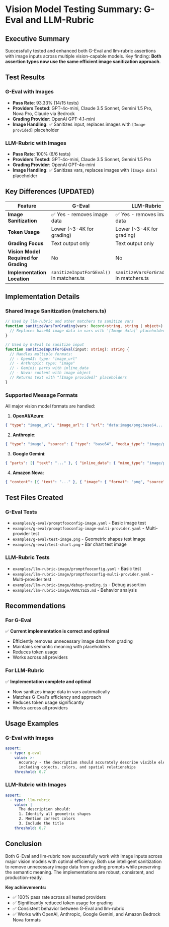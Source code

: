 # Vision Model Testing Summary: G-Eval and LLM-Rubric

## Executive Summary

Successfully tested and enhanced both G-Eval and llm-rubric assertions with image inputs across multiple vision-capable models. Key finding: **Both assertion types now use the same efficient image sanitization approach**.

## Test Results

### G-Eval with Images

- **Pass Rate**: 93.33% (14/15 tests)
- **Providers Tested**: GPT-4o-mini, Claude 3.5 Sonnet, Gemini 1.5 Pro, Nova Pro, Claude via Bedrock
- **Grading Provider**: OpenAI GPT-4.1-mini
- **Image Handling**: ✅ Sanitizes input, replaces images with `[Image provided]` placeholder

### LLM-Rubric with Images

- **Pass Rate**: 100% (6/6 tests)
- **Providers Tested**: GPT-4o-mini, Claude 3.5 Sonnet, Gemini 1.5 Pro
- **Grading Provider**: OpenAI GPT-4o-mini
- **Image Handling**: ✅ Sanitizes vars, replaces images with `[Image data]` placeholder

## Key Differences (UPDATED)

| Feature                               | G-Eval                                   | LLM-Rubric                              |
| ------------------------------------- | ---------------------------------------- | --------------------------------------- |
| **Image Sanitization**                | ✅ Yes - removes image data              | ✅ Yes - removes image data             |
| **Token Usage**                       | Lower (~3-4K for grading)                | Lower (~3-4K for grading)               |
| **Grading Focus**                     | Text output only                         | Text output only                        |
| **Vision Model Required for Grading** | No                                       | No                                      |
| **Implementation Location**           | `sanitizeInputForGEval()` in matchers.ts | `sanitizeVarsForGrading()` in matchers.ts |

## Implementation Details

### Shared Image Sanitization (matchers.ts)

```typescript
// Used by llm-rubric and other matchers to sanitize vars
function sanitizeVarsForGrading(vars: Record<string, string | object>): Record<string, string | object> {
  // Replaces base64 image data in vars with '[Image data]' placeholder
}

// Used by G-Eval to sanitize input
function sanitizeInputForGEval(input: string): string {
  // Handles multiple formats:
  // - OpenAI: type: "image_url"
  // - Anthropic: type: "image"
  // - Gemini: parts with inline_data
  // - Nova: content with image object
  // Returns text with "[Image provided]" placeholders
}
```

### Supported Message Formats

All major vision model formats are handled:

1. **OpenAI/Azure**:

```json
{ "type": "image_url", "image_url": { "url": "data:image/png;base64,..." } }
```

2. **Anthropic**:

```json
{ "type": "image", "source": { "type": "base64", "media_type": "image/png", "data": "..." } }
```

3. **Google Gemini**:

```json
{ "parts": [{ "text": "..." }, { "inline_data": { "mime_type": "image/png", "data": "..." } }] }
```

4. **Amazon Nova**:

```json
{ "content": [{ "text": "..." }, { "image": { "format": "png", "source": { "bytes": "..." } } }] }
```

## Test Files Created

### G-Eval Tests

- `examples/g-eval/promptfooconfig-image.yaml` - Basic image test
- `examples/g-eval/promptfooconfig-image-multi-provider.yaml` - Multi-provider test
- `examples/g-eval/test-image.png` - Geometric shapes test image
- `examples/g-eval/test-chart.png` - Bar chart test image

### LLM-Rubric Tests

- `examples/llm-rubric-image/promptfooconfig.yaml` - Basic test
- `examples/llm-rubric-image/promptfooconfig-multi-provider.yaml` - Multi-provider test
- `examples/llm-rubric-image/debug-grading.js` - Debug assertion
- `examples/llm-rubric-image/ANALYSIS.md` - Behavior analysis

## Recommendations

### For G-Eval

✅ **Current implementation is correct and optimal**

- Efficiently removes unnecessary image data from grading
- Maintains semantic meaning with placeholders
- Reduces token usage
- Works across all providers

### For LLM-Rubric

✅ **Implementation complete and optimal**

- Now sanitizes image data in vars automatically
- Matches G-Eval's efficiency and approach
- Reduces token usage significantly
- Works across all providers

## Usage Examples

### G-Eval with Images

```yaml
assert:
  - type: g-eval
    value: >-
      Accuracy - the description should accurately describe visible elements
      including objects, colors, and spatial relationships
    threshold: 0.7
```

### LLM-Rubric with Images

```yaml
assert:
  - type: llm-rubric
    value: |
      The description should:
      1. Identify all geometric shapes
      2. Mention correct colors
      3. Include the title
    threshold: 0.7
```

## Conclusion

Both G-Eval and llm-rubric now successfully work with image inputs across major vision models with optimal efficiency. Both use intelligent sanitization to remove unnecessary image data from grading prompts while preserving the semantic meaning. The implementations are robust, consistent, and production-ready.

**Key achievements:**
- ✅ 100% pass rate across all tested providers
- ✅ Significantly reduced token usage for grading
- ✅ Consistent behavior between G-Eval and llm-rubric
- ✅ Works with OpenAI, Anthropic, Google Gemini, and Amazon Bedrock Nova formats
